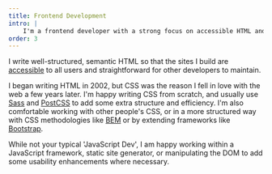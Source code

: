 ```yaml
---
title: Frontend Development
intro: |
    I'm a frontend developer with a strong focus on accessible HTML and CSS and some JavaScript enhancements to improve usability.
order: 3
---
```


I write well-structured, semantic HTML so that the sites I build are [accessible](/skills/accessibility) to all users and straightforward for other developers to maintain.

I began writing HTML in 2002, but CSS was the reason I fell in love with the web a few years later. I'm happy writing CSS from scratch, and usually use [Sass](https://sass-lang.com/) and [PostCSS](https://postcss.org/) to add some extra structure and efficiency. I'm also comfortable working with other people's CSS, or in a more structured way with CSS methodologies like [BEM](http://getbem.com/) or by extending frameworks like [Bootstrap](https://getbootstrap.com/).

While not your typical 'JavaScript Dev', I am happy working within a JavaScript framework, static site generator, or manipulating the DOM to add some usability enhancements where necessary.
